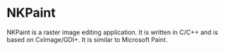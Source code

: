 # NKPaint
NKPaint is a raster image editing application. It is written in C/C++ and is based on CxImage/GDI+. It is similar to Microsoft Paint.

